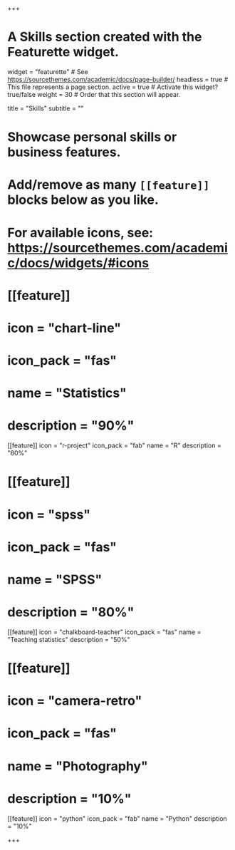 +++
# A Skills section created with the Featurette widget.
widget = "featurette"  # See https://sourcethemes.com/academic/docs/page-builder/
headless = true  # This file represents a page section.
active = true  # Activate this widget? true/false
weight = 30  # Order that this section will appear.

title = "Skills"
subtitle = ""

# Showcase personal skills or business features.
# 
# Add/remove as many `[[feature]]` blocks below as you like.
# 
# For available icons, see: https://sourcethemes.com/academic/docs/widgets/#icons

# [[feature]]
#   icon = "chart-line"
#   icon_pack = "fas"
#   name = "Statistics"
#   description = "90%" 
  
[[feature]]
  icon = "r-project"
  icon_pack = "fab"
  name = "R"
  description = "80%"
  
# [[feature]]
#   icon = "spss"
#   icon_pack = "fas"
#   name = "SPSS"
#   description = "80%"
  
[[feature]]
  icon = "chalkboard-teacher"
  icon_pack = "fas"
  name = "Teaching statistics"
  description = "50%"
  
# [[feature]]
#   icon = "camera-retro"
#   icon_pack = "fas"
#   name = "Photography"
#   description = "10%"

[[feature]]
  icon = "python"
  icon_pack = "fab"
  name = "Python"
  description = "10%"


+++
